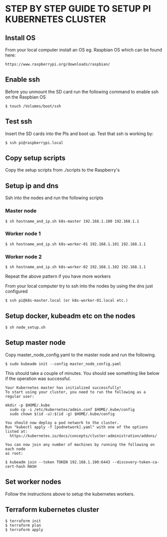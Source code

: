 # STEP BY STEP GUIDE TO SETUP PI KUBERNETES CLUSTER

## Install OS
From your local computer install an OS eg. Raspbian OS which can be found here:
```
https://www.raspberrypi.org/downloads/raspbian/
```

## Enable ssh
Before you unmount the SD card run the following command to enable ssh on the Raspbian OS
```
$ touch /Volumes/boot/ssh
```

## Test ssh
Insert the SD cards into the PIs and boot up. Test that ssh is working by:
```
$ ssh pi@raspberrypi.local
```

## Copy setup scripts
Copy the setup scripts from ./scripts to the Raspberry's

## Setup ip and dns
Ssh into the nodes and run the following scripts

### Master node
```
$ sh hostname_and_ip.sh k8s-master 192.168.1.100 192.168.1.1
```

### Worker node 1
```
$ sh hostname_and_ip.sh k8s-worker-01 192.168.1.101 192.168.1.1
```

### Worker node 2
```
$ sh hostname_and_ip.sh k8s-worker-02 192.168.1.102 192.168.1.1
```

Repeat the above pattern if you have more workers

From your local computer try to ssh into the nodes by using the dns just configured
```
$ ssh pi@k8s-master.local (or k8s-worker-01.local etc.)
```

## Setup docker, kubeadm etc on the nodes
```
$ sh node_setup.sh
```

## Setup master node
Copy master_node_config.yaml to the master node and run the following.
```
$ sudo kubeadm init --config master_node_config.yaml
```

This should take a couple of minutes. You should see something like below if the operation was successful.

```
Your Kubernetes master has initialized successfully!
To start using your cluster, you need to run the following as a regular user:

mkdir -p $HOME/.kube
  sudo cp -i /etc/kubernetes/admin.conf $HOME/.kube/config
  sudo chown $(id -u):$(id -g) $HOME/.kube/config

You should now deploy a pod network to the cluster.
Run "kubectl apply -f [podnetwork].yaml" with one of the options listed at:
  https://kubernetes.io/docs/concepts/cluster-administration/addons/

You can now join any number of machines by running the following on each node
as root:

$ kubeadm join --token TOKEN 192.168.1.100:6443 --discovery-token-ca-cert-hash HASH

```

## Set worker nodes
Follow the instructions above to setup the kubernetes workers.

## Terraform kubernetes cluster
```
$ terraform init
$ terraform plan
$ terraform apply
```
